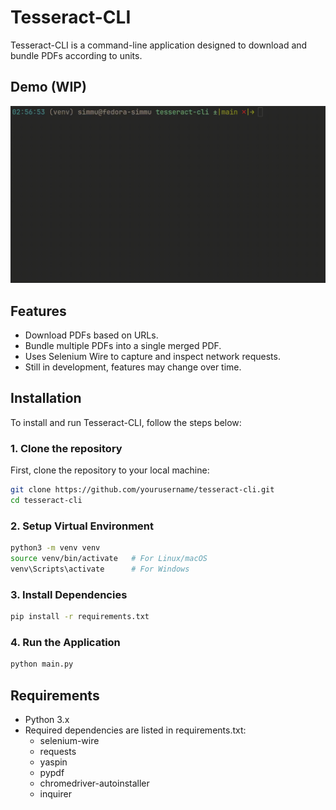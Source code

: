 # Tesseract-CLI

Tesseract-CLI is a command-line application designed to download and bundle PDFs according to units.

## Demo (WIP)
![Demo GIF](./demo/demo.gif)

## Features

- Download PDFs based on URLs.
- Bundle multiple PDFs into a single merged PDF.
- Uses Selenium Wire to capture and inspect network requests.
- Still in development, features may change over time.

## Installation

To install and run Tesseract-CLI, follow the steps below:

### 1. Clone the repository
First, clone the repository to your local machine:

```bash
git clone https://github.com/yourusername/tesseract-cli.git
cd tesseract-cli
```

### 2. Setup Virtual Environment
```bash
python3 -m venv venv
source venv/bin/activate   # For Linux/macOS
venv\Scripts\activate      # For Windows
```

### 3. Install Dependencies
```bash
pip install -r requirements.txt
```

### 4. Run the Application
```bash
python main.py
```

## Requirements
- Python 3.x
- Required dependencies are listed in requirements.txt:
    - selenium-wire
    - requests
    - yaspin
    - pypdf
    - chromedriver-autoinstaller
    - inquirer